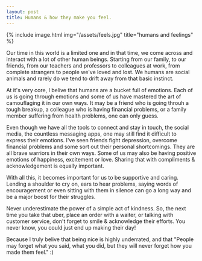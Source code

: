 ```yaml
---
layout: post
title: Humans & how they make you feel.
---
```


{% include image.html
   img="/assets/feels.jpg"
   title="humans and feelings"
%}

Our time in this world is a limited one and in that time, we come across and interact with a lot of other human beings. Starting from our family, to our friends, from our teachers and professors to colleagues at work, from complete strangers to people we've loved and lost. We humans are social animals and rarely do we tend to drift away from that basic instinct.

At it's very core, I belive that humans are a bucket full of emotions. Each of us is going through emotions and some of us have mastered the art of camouflaging it in our own ways. It may be a friend who is going throuh a tough breakup, a colleague who is having financial problems, or a family member suffering from health problems, one can only guess.

Even though we have all the tools to connect and stay in touch, the social media, the countless messaging apps, one may still find it difficult to express their emotions. I've seen friends fight depression, overcome financial problems and some sort out their personal shortcomings. They are all brave warriors in their own ways. Some of us may also be having positive emotions of happiness, excitement or love. Sharing that with compliments & acknowledgement is equally important.

With all this, it becomes important for us to be supportive and caring. Lending a shoulder to cry on, ears to hear problems, saying words of encouragement or even sitting with them in silence can go a long way and be a major boost for their struggles.

Never underestimate the power of a simple act of kindness. So, the next time you take that uber, place an order with a waiter, or talking with customer service, don't forget to smile & acknowledge their efforts. You never know, you could just end up making their day!

Because I truly belive that being nice is highly underrated, and that "People may forget what you said, what you did, but they will never forget how you made them feel." :)